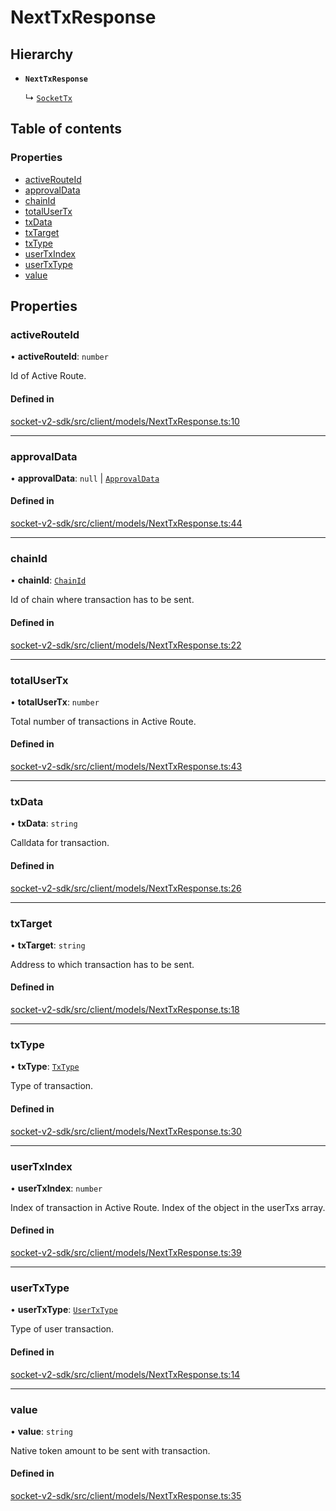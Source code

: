 # NextTxResponse

## Hierarchy

- **`NextTxResponse`**

  ↳ [`SocketTx`](../sdk/SocketTx.md)

## Table of contents

### Properties

- [activeRouteId](NextTxResponse.md#activerouteid)
- [approvalData](NextTxResponse.md#approvaldata)
- [chainId](NextTxResponse.md#chainid)
- [totalUserTx](NextTxResponse.md#totalusertx)
- [txData](NextTxResponse.md#txdata)
- [txTarget](NextTxResponse.md#txtarget)
- [txType](NextTxResponse.md#txtype)
- [userTxIndex](NextTxResponse.md#usertxindex)
- [userTxType](NextTxResponse.md#usertxtype)
- [value](NextTxResponse.md#value)

## Properties

### activeRouteId

• **activeRouteId**: `number`

Id of Active Route.

#### Defined in

[socket-v2-sdk/src/client/models/NextTxResponse.ts:10](https://github.com/rugamoto/socket-v2-sdk/blob/91d9fe3/src/client/models/NextTxResponse.ts#L10)

---

### approvalData

• **approvalData**: `null` \| [`ApprovalData`](../types.md#approvaldata)

#### Defined in

[socket-v2-sdk/src/client/models/NextTxResponse.ts:44](https://github.com/rugamoto/socket-v2-sdk/blob/91d9fe3/src/client/models/NextTxResponse.ts#L44)

---

### chainId

• **chainId**: [`ChainId`](../enums/ChainId.md)

Id of chain where transaction has to be sent.

#### Defined in

[socket-v2-sdk/src/client/models/NextTxResponse.ts:22](https://github.com/rugamoto/socket-v2-sdk/blob/91d9fe3/src/client/models/NextTxResponse.ts#L22)

---

### totalUserTx

• **totalUserTx**: `number`

Total number of transactions in Active Route.

#### Defined in

[socket-v2-sdk/src/client/models/NextTxResponse.ts:43](https://github.com/rugamoto/socket-v2-sdk/blob/91d9fe3/src/client/models/NextTxResponse.ts#L43)

---

### txData

• **txData**: `string`

Calldata for transaction.

#### Defined in

[socket-v2-sdk/src/client/models/NextTxResponse.ts:26](https://github.com/rugamoto/socket-v2-sdk/blob/91d9fe3/src/client/models/NextTxResponse.ts#L26)

---

### txTarget

• **txTarget**: `string`

Address to which transaction has to be sent.

#### Defined in

[socket-v2-sdk/src/client/models/NextTxResponse.ts:18](https://github.com/rugamoto/socket-v2-sdk/blob/91d9fe3/src/client/models/NextTxResponse.ts#L18)

---

### txType

• **txType**: [`TxType`](../enums/TxType.md)

Type of transaction.

#### Defined in

[socket-v2-sdk/src/client/models/NextTxResponse.ts:30](https://github.com/rugamoto/socket-v2-sdk/blob/91d9fe3/src/client/models/NextTxResponse.ts#L30)

---

### userTxIndex

• **userTxIndex**: `number`

Index of transaction in Active Route. Index of the object in the userTxs array.

#### Defined in

[socket-v2-sdk/src/client/models/NextTxResponse.ts:39](https://github.com/rugamoto/socket-v2-sdk/blob/91d9fe3/src/client/models/NextTxResponse.ts#L39)

---

### userTxType

• **userTxType**: [`UserTxType`](../enums/UserTxType.md)

Type of user transaction.

#### Defined in

[socket-v2-sdk/src/client/models/NextTxResponse.ts:14](https://github.com/rugamoto/socket-v2-sdk/blob/91d9fe3/src/client/models/NextTxResponse.ts#L14)

---

### value

• **value**: `string`

Native token amount to be sent with transaction.

#### Defined in

[socket-v2-sdk/src/client/models/NextTxResponse.ts:35](https://github.com/rugamoto/socket-v2-sdk/blob/91d9fe3/src/client/models/NextTxResponse.ts#L35)
